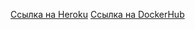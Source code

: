 <a href="https://node-js-library-pitty.herokuapp.com/">Ссылка на Heroku</a>
<a href="https://hub.docker.com/repository/docker/stpitty/nodejslibrary">Ссылка на DockerHub</a>